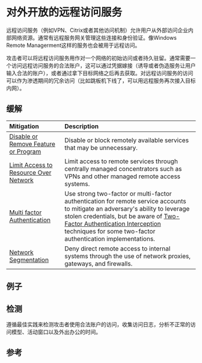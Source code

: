 # 对外开放的远程访问服务

远程访问服务（例如VPN、Citrix或者其他访问机制）允许用户从外部访问企业内部网络资源。通常有远程服务网关管理这些连接和身份验证。像Windows Remote Managerment这样的服务也会被用于远程访问。

攻击者可以将远程访问服务用作对一个网络的初始访问或者持久驻留。通常需要一个访问远程访问服务的合法账户，这可以通过凭据嫁接（诱导或者伪造服务让用户输入合法的账户），或者通过拿下目标网络之后再去获取。对远程访问服务的访问可以作为渗透期间的冗余访问（比如跳板机下线了，可以用远程服务再次接入目标内网）。

## 缓解

| Mitigation | Description |
| :--- | :--- |
| [Disable or Remove Feature or Program](https://attack.mitre.org/mitigations/M1042) | Disable or block remotely available services that may be unnecessary. |
| [Limit Access to Resource Over Network](https://attack.mitre.org/mitigations/M1035) | Limit access to remote services through centrally managed concentrators such as VPNs and other managed remote access systems. |
| [Multi factor Authentication](https://attack.mitre.org/mitigations/M1032) | Use strong two-factor or multi-factor authentication for remote service accounts to mitigate an adversary's ability to leverage stolen credentials, but be aware of [Two-Factor Authentication Interception](https://attack.mitre.org/techniques/T1111) techniques for some two-factor authentication implementations. |
| [Network Segmentation](https://attack.mitre.org/mitigations/M1030) | Deny direct remote access to internal systems through the use of network proxies, gateways, and firewalls. |

## 例子



## 检测

遵循最佳实践来检测攻击者使用合法账户的访问，收集访问日志，分析不正常的访问模型、活动窗口以及外出办公的时间。

## 参考



